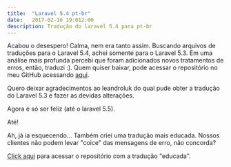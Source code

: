 ```yaml
---
title:  "Laravel 5.4 pt-br"
date:   2017-02-16 19:012:00
description: Tradução do laravel 5.4 para pt-br
---
```


Acabou o desespero! Calma, nem era tanto assim. Buscando arquivos de traduções para o Laravel 5.4, achei somente para o Laravel 5.3. Em uma análise mais profunda percebi que foram adicionados novos tratamentos de erros, então, traduzi :). Quem quiser baixar, pode acessar o repositório no meu GitHub acessando [aqui](https://github.com/Leomhl/laravel-5.4-pt-br-localization).

Quero deixar agradecimentos ao leandroluk do qual pude obter a tradução do Laravel 5.3 e fazer as devidas alterações.


Agora é só ser feliz (até o laravel 5.5).


Até!


Ah, já ia esquecendo... Também criei uma tradução mais educada. Nossos clientes não podem levar "coice" das mensagens de erro, não concorda?

[Click aqui](https://github.com/Leomhl/laravel-5.4-pt-br-localization-polite) para acessar o repositório com a tradução "educada".